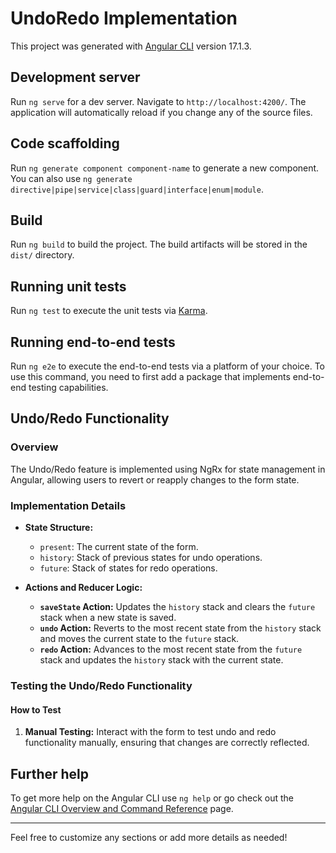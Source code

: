 # UndoRedo Implementation

This project was generated with [Angular CLI](https://github.com/angular/angular-cli) version 17.1.3.

## Development server

Run `ng serve` for a dev server. Navigate to `http://localhost:4200/`. The application will automatically reload if you change any of the source files.

## Code scaffolding

Run `ng generate component component-name` to generate a new component. You can also use `ng generate directive|pipe|service|class|guard|interface|enum|module`.

## Build

Run `ng build` to build the project. The build artifacts will be stored in the `dist/` directory.

## Running unit tests

Run `ng test` to execute the unit tests via [Karma](https://karma-runner.github.io).

## Running end-to-end tests

Run `ng e2e` to execute the end-to-end tests via a platform of your choice. To use this command, you need to first add a package that implements end-to-end testing capabilities.

## Undo/Redo Functionality

### Overview

The Undo/Redo feature is implemented using NgRx for state management in Angular, allowing users to revert or reapply changes to the form state.

### Implementation Details

- **State Structure:**

  - `present`: The current state of the form.
  - `history`: Stack of previous states for undo operations.
  - `future`: Stack of states for redo operations.

- **Actions and Reducer Logic:**
  - **`saveState` Action:** Updates the `history` stack and clears the `future` stack when a new state is saved.
  - **`undo` Action:** Reverts to the most recent state from the `history` stack and moves the current state to the `future` stack.
  - **`redo` Action:** Advances to the most recent state from the `future` stack and updates the `history` stack with the current state.

### Testing the Undo/Redo Functionality

#### How to Test

1. **Manual Testing:** Interact with the form to test undo and redo functionality manually, ensuring that changes are correctly reflected.

## Further help

To get more help on the Angular CLI use `ng help` or go check out the [Angular CLI Overview and Command Reference](https://angular.io/cli) page.

---

Feel free to customize any sections or add more details as needed!
